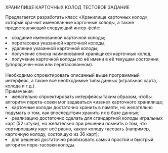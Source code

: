 ХРАНИЛИЩЕ КАРТОЧНЫХ КОЛОД
ТЕСТОВОЕ ЗАДАНИЕ

Предлагается разработать класс «Хранилище карточных колод», который хра-нит именованные карточные колоды, а также предоставляющий следующий интер-фейс:
<li>создание именованной карточной колоды;</li>
<li>перетасовка указанной карточной колоды;</li>
<li>удаление указанной карточной колоды;</li>
<li>получение списка наименований хранящихся карточных колод;</li>
<li>получение карточной колоды по её имени в её текущем состоянии (упорядочен-ном или перетасованном).</li>
<br>
Необходимо спроектировать описанный выше программный интерфейс, а также все необходимые типы данных (игральная карта, колода и т.д.).
<br>
Примечания:
<li>желательно спроектировать интерфейсы таким образом, чтобы алгоритм перета-совки мог задаваться «извне» карточного хранилища;</li>
<li>карточные колоды достаточно хранить в памяти, но желательно подумать о том, как впоследствии хранить их в базе данных;</li>
<li>реализацию достаточно сделать для стандартной колоды игральных карт (52 штуки), но желательно при решении помнить о том, что сортировщику карт всё равно, какую колоду тасовать (например, карточную колоду, состоящую из 36 карт);</li>
<li>для решения достаточно реализовать самый простой и быстрый алгоритм пере-тасовки колоды.</li>
